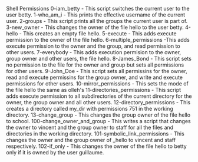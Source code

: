 Shell Permissions
0-iam_betty - This script switches the current user to the user betty.
1-who_am_i - This prints the effective username of the current user.
2-groups - This script prints all the groups the current user is part of.
3-new_owner - This changes the owner of the file hello to the user betty.
4-hello - This creates an empty file hello.
5-execute - This adds execute permission to the owner of the file hello.
6-multiple_permissions -This adds execute permission to the owner and the group, and read permission to other users.
7-everybody - This adds execution permision to the owner, group owner and other users, the file hello.
8-James_Bond - This script sets no permission to the file for the owner and group but sets all permissions for other users.
9-John_Doe - This script sets all permissins for the owner, read and execute permissins for the group owner, and write and execute permissions for other users.
10-mirror_permissions - This sets the mode of the file hello the same as olleh's
11-directories_permissions - This script adds execute permission to all subdirectories of the current directory for the owner, the group owner and all other users.
12-directory_permissions - This creates a directory called my_dir with permissions 751 in the working directory.
13-change_group - This changes the group owner of the file hello to school.
100-change_owner_and_group - This writes a script that changes the owner to vincent and the group owner to staff for all the files and directories in the working directory.
101-symbolic_link_permissions - This changes the owner and the group owner of _hello to vincent and staff respectively.
102-if_only - This changes the owner of the file hello to betty only if it is owned by the user guillaume.
